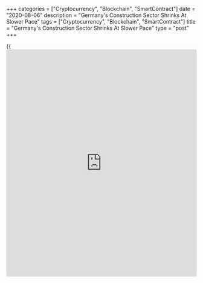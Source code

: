 +++
categories = ["Cryptocurrency", "Blockchain", "SmartContract"]
date = "2020-08-06"
description = "Germany's Construction Sector Shrinks At Slower Pace"
tags = ["Cryptocurrency", "Blockchain", "SmartContract"]
title = "Germany's Construction Sector Shrinks At Slower Pace"
type = "post"
+++

{{<iframe id="large-banner" src="https://www.bounty.group/#slide=10.0" width="100%" height="600" scrolling="no" style="border: 0px solid rgb(216, 221, 230); border-radius: 3px;">}}

The decline in Germany's construction sector eased in July driven by the
upswing in residential activity, survey data published by IHS Markit
showed Thursday.

The construction Purchasing Managers' Index rose to 47.1 in July from
41.3 in June. A score below 50 indicates expansion in the sector.

However, the reading signaled that the decline was the slowest since the
current downturn began in March.

After a four-month sequence of decline, housing activity rose moderately
in July. Activity elsewhere remained subdued, with both the commercial
and civil engineering categories posting sustained contractions.

The Covid-19 pandemic and related uncertainty, continued to weigh on
inflows of new work but the pace of decrease slowed in July. Likewise,
the decline in job losses slowed for the third month.

Latest data showed a further modest rise in average prices paid for
purchases in July. The rate of inflation ticked up for the first time in
five months. Similarly, rates charged by subcontractors increased more
quickly than in June.  
  
Looking ahead, constructors remained downbeat about the outlook for
activity over the next 12 months, citing greater caution among clients
and squeezed budgets.

For comments and feedback [contact](https://www.playgroundfx.com/contact/): editorial@rtt[news](https://www.letsplayfx.com/blog/forex-news-website/).com

[Economic News][1]

 **What parts of the world are seeing the best (and worst) economic
performances lately? Click[here][2] to check out our [Econ Scorecard][2]
and find out! See up-to-the-moment [ranking](https://www.playgroundfx.com/blog/crypto-exchange-ranking/)s for the best and worst
performers in [GDP][2], [unemployment rate][3], [inflation][4] and much
more.**

   1. www.rtt[news](https://www.letsplayfx.com/blog/forex-news-website/).com/Content/EconomicNews.aspx
   2. www.rtt[news](https://www.letsplayfx.com/blog/forex-news-website/).com/economic-scorecard/world-rank/GDP/highest-performance.aspx
   3. www.rtt[news](https://www.letsplayfx.com/blog/forex-news-website/).com/economic-scorecard/world-rank/unemployment-rate/lowest-performance.aspx
   4. www.rtt[news](https://www.letsplayfx.com/blog/forex-news-website/).com/economic-scorecard/world-rank/CPI/highest-performance.aspx